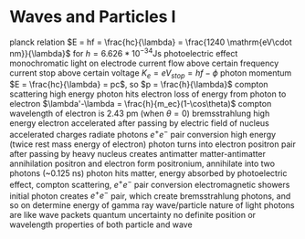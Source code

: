 # Waves and Particles I
planck relation
	$E = hf = \frac{hc}{\lambda} = \frac{1240 \mathrm{eV\cdot nm}}{\lambda}$ for $h = 6.626 * 10^{-34} \mathrm{Js}$
photoelectric effect
	monochromatic light on electrode
	current flow above certain frequency
	current stop above certain voltage
	$K_e = eV_{stop}=hf - \phi$
photon momentum
	$E = \frac{hc}{\lambda} = pc$, so $p = \frac{h}{\lambda}$
compton scattering
	high energy photon hits electron
	loss of energy from photon to electron
	$\lambda'-\lambda = \frac{h}{m_ec}(1-\cos\theta)$
	compton wavelength of electron is 2.43 pm (when $\theta = 0$)
bremsstrahlung
	high energy electron accelerated after passing by electric field of nucleus
	accelerated charges radiate photons
$e^+e^-$ pair conversion
	high energy (twice rest mass energy of electron) photon turns into electron positron pair after passing by heavy nucleus
	creates antimatter
matter-antimatter annihilation
	positron and electron form positronium, annihilate into two photons (~0.125 ns)
photon hits matter, energy absorbed by photoelectric effect, compton scattering, $e^+e^-$ pair conversion
electromagnetic showers
	initial photon creates $e^+e^-$ pair, which create bremsstrahlung photons, and so on
	determine energy of gamma ray
wave/particle nature of light
	photons are like wave packets
	quantum uncertainty
		no definite position or wavelength
		properties of both particle and wave